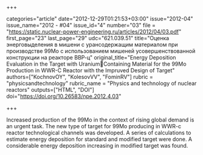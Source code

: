 +++

categories="article"
date="2012-12-29T01:21:53+03:00"
issue="2012-04"
issue_name="2012 - #04"
issue_id="4"
number="03"
file = "https://static.nuclear-power-engineering.ru/articles/2012/04/03.pdf"
first_page="23"
last_page="29"
udc="621.039.51"
title="Оценка энерговыделения в мишени с урансодержащим материалом при производстве 99Мо с использованием мишеней усовершенствованной конструкции на реакторе ВВР-ц"
original_title="Energy Deposition Evaluation in the Target with UraniumContaining Material for the 99Мо Production in WWR-C Reactor with the Impruved Design of Target"
authors=["KochnovOY", "KolesovVV", "FominRV"]
rubric = "physicsandtechnology"
rubric_name = "Physics and technology of nuclear reactors"
outputs=["HTML", "DOI"]
doi="https://doi.org/10.26583/npe.2012.4.03"

+++

Increased production of the 99Mo in the context of rising global demand is an urgent task. The new type of target for 99Mo producing in WWR-c reactor technological channels was developed. A series of calculations to estimate energy deposition for standard and modified target were done. A considerable energy deposition increasing in modified target was found.